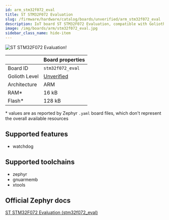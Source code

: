 ```yaml
---
id: arm_stm32f072_eval
title: ST STM32F072 Evaluation
slug: /firmware/hardware/catalog/boards/unverified/arm_stm32f072_eval
description: IoT board ST STM32F072 Evaluation, compatible with Golioth at unverified level.
image: /img/boards/arm/stm32f072_eval.jpg
sidebar_class_name: hide-item
---
```


[//]: # (This is an auto-generated file, do not edit! Changes to it will be lost upon re-generation)

![ST STM32F072 Evaluation!](/img/boards/arm/stm32f072_eval.jpg "ST STM32F072 Evaluation")

|                | Board properties     |
| -------------  | -------------------- |
| Board ID       | `stm32f072_eval` |
| Golioth Level  | [Unverified](/firmware/hardware#unverified-boards) |
| Architecture   | ARM |
| RAM*           | 16 kB |
| Flash*         | 128 kB |

\* values are as reported by Zephyr `.yaml` board files, which don't represent the overall available resources



## Supported features

* watchdog

## Supported toolchains

* zephyr
* gnuarmemb
* xtools

## Official Zephyr docs

[ST STM32F072 Evaluation (stm32f072_eval)](https://docs.zephyrproject.org/3.6.0/boards/arm/stm32f072_eval/doc/index.html)
